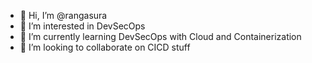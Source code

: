 - 👋 Hi, I’m @rangasura
- 👀 I’m interested in DevSecOps
- 🌱 I’m currently learning DevSecOps with Cloud and Containerization
- 💞️ I’m looking to collaborate on CICD stuff


